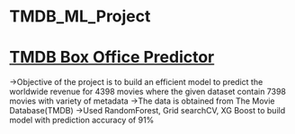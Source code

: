 # TMDB_ML_Project

# [TMDB Box Office Predictor](https://github.com/sujith0707/TMDB_ML_Project/blob/master/TMDbMovieBoxOfficePredictionModel.ipynb) 
->Objective of the project is to build an efficient model to
  predict the worldwide revenue for 4398 movies where
  the given dataset contain 7398 movies with variety of
  metadata
->The data is obtained from The Movie Database(TMDB)
->Used RandomForest, Grid searchCV, XG Boost to build
  model with prediction accuracy of 91%
  
  [](https://github.com/sujith0707/TMDB_ML_Project/blob/master/images/download1.png)
  [](https://github.com/sujith0707/TMDB_ML_Project/blob/master/images/download2.png)
  [](https://github.com/sujith0707/TMDB_ML_Project/blob/master/images/download3.png)
